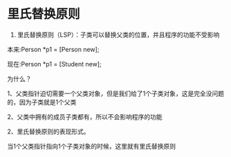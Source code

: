 # 里氏替换原则

1. 里氏替换原则（LSP）：子类可以替换父类的位置，并且程序的功能不受影响

本来:Person \*p1 = \[Person new\];

现在:Person \*p1 = \[Student new\];





为什么？

1、父类指针迫切需要一个父类对象，但是我们给了1个子类对象，这是完全没问题的，因为子类就是1个父类

2、父类中拥有的成员子类都有，所以不会影响程序的功能

2、里氏替换原则的表现形式。

当1个父类指针指向1个子类对象的时候，这里就有里氏替换原则

